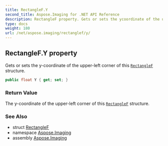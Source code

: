 ```yaml
---
title: RectangleF.Y
second_title: Aspose.Imaging for .NET API Reference
description: RectangleF property. Gets or sets the ycoordinate of the upperleft corner of this RectangleF structure
type: docs
weight: 180
url: /net/aspose.imaging/rectanglef/y/
---
```

## RectangleF.Y property

Gets or sets the y-coordinate of the upper-left corner of this [`RectangleF`](../) structure.

```csharp
public float Y { get; set; }
```

### Return Value

The y-coordinate of the upper-left corner of this [`RectangleF`](../) structure.

### See Also

* struct [RectangleF](../)
* namespace [Aspose.Imaging](../../rectanglef/)
* assembly [Aspose.Imaging](../../../)


